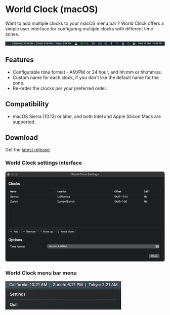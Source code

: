 # World Clock (macOS)
Want to add multiple clocks to your macOS menu bar ? World Clock offers a simple user interface for configuring multiple clocks with different time zones.

![World Clock screenshot](/Screenshots/WorldClock.png?raw=true)

## Features
- Configurable time format - AM/PM or 24 hour, and hh:mm or hh:mm:ss.
- Custom name for each clock, if you don't like the default name for the zone.
- Re-order the clocks per your preferred order.

## Compatibility
- macOS Sierra (10.12) or later, and both Intel and Apple Silicon Macs are supported.

## Download

Get the [latest release](https://github.com/kartik-venugopal/world-clock/releases/latest).

### World Clock settings interface

![World Clock settings screenshot](/Screenshots/WorldClock-Settings.png?raw=true)

### World Clock menu bar menu

![World Clock menu screenshot](/Screenshots/WorldClock-Menu.png?raw=true)
